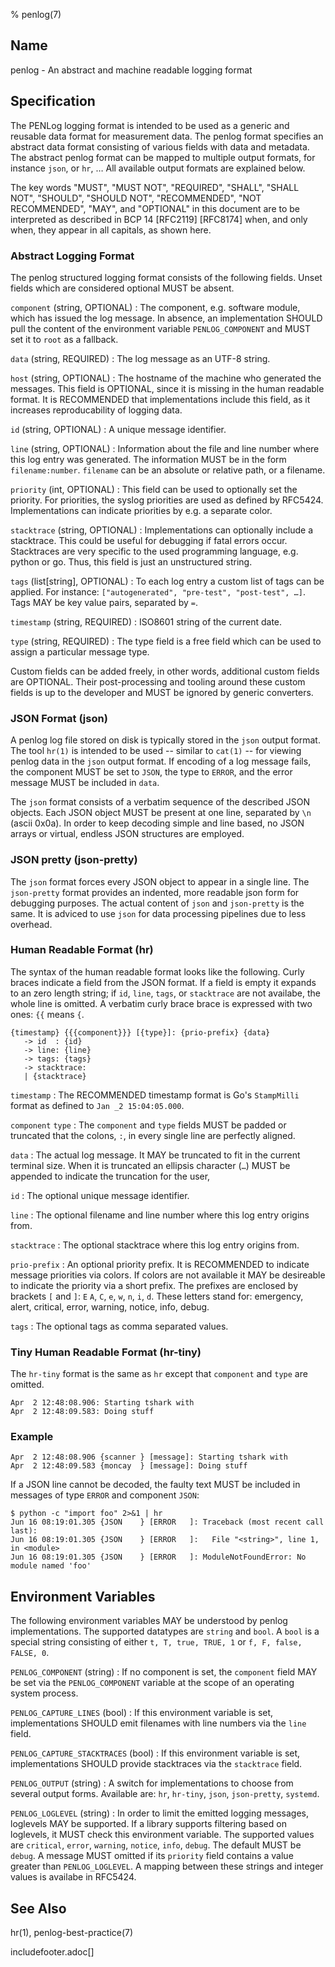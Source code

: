 % penlog(7)

## Name

penlog - An abstract and machine readable logging format

## Specification

The PENLog logging format is intended to be used as a generic and reusable data format for measurement data.
The penlog format specifies an abstract data format consisting of various fields with data and metadata.
The abstract penlog format can be mapped to multiple output formats, for instance `json`, or `hr`, …
All available output formats are explained below.

The key words "MUST", "MUST NOT", "REQUIRED", "SHALL", "SHALL NOT", "SHOULD", "SHOULD NOT", "RECOMMENDED", "NOT RECOMMENDED", "MAY", and "OPTIONAL" in this document are to be interpreted as described in BCP 14 [RFC2119] [RFC8174] when, and only when, they appear in all capitals, as shown here.

### Abstract Logging Format

The penlog structured logging format consists of the following fields.
Unset fields which are considered optional MUST be absent.

`component` (string, OPTIONAL)
:   The component, e.g. software module, which has issued the log message.
    In absence, an implementation SHOULD pull the content of the environment variable `PENLOG_COMPONENT` and MUST set it to `root` as a fallback.

`data` (string, REQUIRED)
:   The log message as an UTF-8 string.

`host` (string, OPTIONAL)
:   The hostname of the machine who generated the messages.
    This field is OPTIONAL, since it is missing in the human readable format.
    It is RECOMMENDED that implementations include this field, as it increases reproducability of logging data.

`id` (string, OPTIONAL)
:   A unique message identifier.

`line` (string, OPTIONAL)
:   Information about the file and line number where this log entry was generated.
    The information MUST be in the form `filename:number`.
    `filename` can be an absolute or relative path, or a filename.

`priority` (int, OPTIONAL)
:   This field can be used to optionally set the priority.
    For priorities, the syslog priorities are used as defined by RFC5424.
    Implementations can indicate priorities by e.g. a separate color.

`stacktrace` (string, OPTIONAL)
:   Implementations can optionally include a stacktrace.
    This could be useful for debugging if fatal errors occur.
    Stacktraces are very specific to the used programming language, e.g. python or go.
    Thus, this field is just an unstructured string.

`tags` (list[string], OPTIONAL)
:   To each log entry a custom list of tags can be applied.
    For instance: `["autogenerated", "pre-test", "post-test", …]`.
    Tags MAY be key value pairs, separated by `=`.

`timestamp` (string, REQUIRED)
:   ISO8601 string of the current date.

`type` (string, REQUIRED)
:   The type field is a free field which can be used to assign a particular message type.

Custom fields can be added freely, in other words, additional custom fields are OPTIONAL.
Their post-processing and tooling around these custom fields is up to the developer and MUST be ignored by generic converters.

### JSON Format (json)

A penlog log file stored on disk is typically stored in the `json` output format. 
The tool `hr(1)` is intended to be used -- similar to `cat(1)` -- for viewing penlog data in the `json` output format.
If encoding of a log message fails, the component MUST be set to `JSON`, the type to `ERROR`, and the error message MUST be included in `data`.

The `json` format consists of a verbatim sequence of the described JSON objects.
Each JSON object MUST be present at one line, separated by `\n` (ascii 0x0a).
In order to keep decoding simple and line based, no JSON arrays or virtual, endless JSON structures are employed.

### JSON pretty (json-pretty)

The `json` format forces every JSON object to appear in a single line.
The `json-pretty` format provides an indented, more readable json form for debugging purposes.
The actual content of `json` and `json-pretty` is the same.
It is adviced to use `json` for data processing pipelines due to less overhead.

### Human Readable Format (hr)

The syntax of the human readable format looks like the following.
Curly braces indicate a field from the JSON format.
If a field is empty it expands to an zero length string; if `id`, `line`, `tags`, or `stacktrace` are not availabe, the whole line is omitted.
A verbatim curly brace brace is expressed with two ones: `{{` means `{`.

    {timestamp} {{{component}}} [{type}]: {prio-prefix} {data}
       -> id  : {id}
       -> line: {line}
       -> tags: {tags}
       -> stacktrace:
       | {stacktrace}

`timestamp`
:   The RECOMMENDED timestamp format is Go's `StampMilli` format as defined to `Jan _2 15:04:05.000`.

`component`
`type`
:   The `component` and `type` fields MUST be padded or truncated that the colons, `:`, in every single line are perfectly aligned.

`data`
:   The actual log message.
    It MAY be truncated to fit in the current terminal size.
    When it is truncated an ellipsis character (`…`) MUST be appended to indicate the truncation for the user,

`id`
:   The optional unique message identifier.

`line`
:   The optional filename and line number where this log entry origins from.

`stacktrace`
:   The optional stacktrace where this log entry origins from.

`prio-prefix`
:   An optional priority prefix.
    It is RECOMMENDED to indicate message priorities via colors.
    If colors are not available it MAY be desireable to indicate the priority via a short prefix.
    The prefixes are enclosed by brackets `[` and `]`: `E` `A`, `C`, `e`, `w`, `n`, `i`, `d`.
    These letters stand for: emergency, alert, critical, error, warning, notice, info, debug.

`tags`
:   The optional tags as comma separated values.


### Tiny Human Readable Format (hr-tiny)

The `hr-tiny` format is the same as `hr` except that `component` and `type` are omitted.

    Apr  2 12:48:08.906: Starting tshark with
    Apr  2 12:48:09.583: Doing stuff

### Example

    Apr  2 12:48:08.906 {scanner } [message]: Starting tshark with
    Apr  2 12:48:09.583 {moncay  } [message]: Doing stuff

If a JSON line cannot be decoded, the faulty text MUST be included in messages of type `ERROR` and component `JSON`:

    $ python -c "import foo" 2>&1 | hr
    Jun 16 08:19:01.305 {JSON    } [ERROR   ]: Traceback (most recent call last):
    Jun 16 08:19:01.305 {JSON    } [ERROR   ]:   File "<string>", line 1, in <module>
    Jun 16 08:19:01.305 {JSON    } [ERROR   ]: ModuleNotFoundError: No module named 'foo'

## Environment Variables

The following environment variables MAY be understood by penlog implementations.
The supported datatypes are `string` and `bool`.
A `bool` is a special string consisting of either `t, T, true, TRUE, 1` or `f, F, false, FALSE, 0`.

`PENLOG_COMPONENT` (string)
:   If no component is set, the `component` field MAY be set via the `PENLOG_COMPONENT` variable at the scope of an operating system process.

`PENLOG_CAPTURE_LINES` (bool)
:   If this environment variable is set, implementations SHOULD emit filenames with line numbers via the `line` field.

`PENLOG_CAPTURE_STACKTRACES` (bool)
:   If this environment variable is set, implementations SHOULD provide stacktraces via the `stacktrace` field.

`PENLOG_OUTPUT` (string)
:   A switch for implementations to choose from several output forms.
    Available are: `hr`, `hr-tiny`, `json`, `json-pretty`, `systemd`.

`PENLOG_LOGLEVEL` (string)
:   In order to limit the emitted logging messages, loglevels MAY be supported.
    If a library supports filtering based on loglevels, it MUST check this environment variable.
    The supported values are `critical`, `error`, `warning`, `notice`, `info`, `debug`.
    The default MUST be `debug`.
    A message MUST omitted if its `priority` field contains a value greater than `PENLOG_LOGLEVEL`.
    A mapping between these strings and integer values is availabe in RFC5424.

## See Also

hr(1), penlog-best-practice(7)

includefooter.adoc[]
